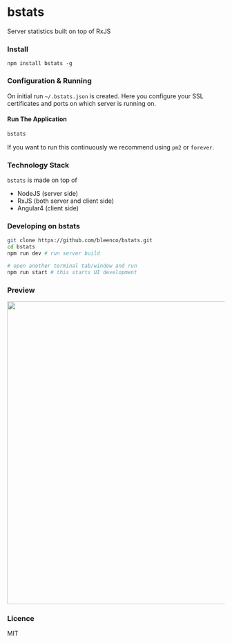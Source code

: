 # bstats

Server statistics built on top of RxJS

### Install

```
npm install bstats -g
```

### Configuration & Running

On initial run `~/.bstats.json` is created. Here you configure your SSL certificates and ports on which server is running on.

#### Run The Application

```sh
bstats
```

If you want to run this continuously we recommend using `pm2` or `forever`.

### Technology Stack

`bstats` is made on top of

- NodeJS (server side)
- RxJS (both server and client side)
- Angular4 (client side)

### Developing on bstats

```sh
git clone https://github.com/bleenco/bstats.git
cd bstats
npm run dev # run server build

# open another terminal tab/window and run
npm run start # this starts UI development
```

### Preview

<p align="center">
  <img src="https://cloud.githubusercontent.com/assets/1796022/25066983/efaf6e98-2235-11e7-8f39-06814b66a260.png" width="700">
</p>

### Licence

MIT
